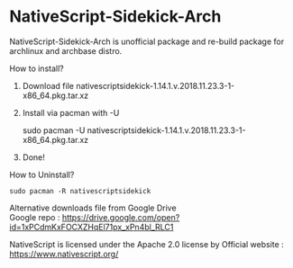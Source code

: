 # NativeScript-Sidekick-Arch

NativeScript-Sidekick-Arch is unofficial package and re-build package for archlinux and archbase distro.


How to install?

1. Download file nativescriptsidekick-1.14.1.v.2018.11.23.3-1-x86_64.pkg.tar.xz

2. Install via pacman with -U

    sudo pacman -U nativescriptsidekick-1.14.1.v.2018.11.23.3-1-x86_64.pkg.tar.xz

3. Done!


How to Uninstall?

    sudo pacman -R nativescriptsidekick


Alternative downloads file from Google Drive  
Google repo : https://drive.google.com/open?id=1xPCdmKxFOCXZHqEl71px_xPn4bl_RLC1
 
 
 
 
 
NativeScript is licensed under the Apache 2.0 license by Official website : https://www.nativescript.org/
